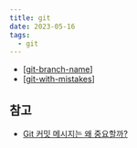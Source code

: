 ```yaml
---
title: git
date: 2023-05-16
tags:
  - git
---
```


- [[git-branch-name]]
- [[git-with-mistakes]]

## 참고

- [Git 커밋 메시지는 왜 중요할까?](https://insight.infograb.net/blog/2023/04/21/why-commit-convention-is-important/)

[//do]: # "inner-links"

[git-branch-name]: git-branch-name.md
[git-with-mistakes]: git-with-mistakes.md

[//end]: # "2023-07-12 07:28"
